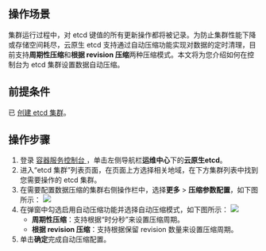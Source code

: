 ## 操作场景
集群运行过程中，对 etcd 键值的所有更新操作都将被记录。为防止集群性能下降或存储空间耗尽，云原生 etcd 支持通过自动压缩功能实现对数据的定时清理，目前支持**周期性压缩**和**根据 revision 压缩**两种压缩模式。本文将为您介绍如何在控制台为 etcd 集群设置数据自动压缩。



## 前提条件

已 [创建 etcd 集群](https://cloud.tencent.com/document/product/457/58178)。


## 操作步骤
1. 登录 [容器服务控制台 ](https://console.cloud.tencent.com/tke2/overview)，单击左侧导航栏**运维中心**下的**云原生etcd**。
2. 进入“etcd 集群”列表页面，在页面上方选择相关地域，在下方集群列表中找到您需要操作的 etcd 集群。
3. 在需要配置数据压缩的集群右侧操作栏中，选择**更多** > **压缩参数配置**，如下图所示：
![](https://main.qcloudimg.com/raw/4a4b901502a8af64f48b7d1b659ab486.png)
4. 在弹窗中勾选启用自动压缩功能并选择自动压缩模式，如下图所示：
![](https://main.qcloudimg.com/raw/5a4a2432fbce48510c2319d167b8250a.png)
	- **周期性压缩**：支持根据“时分秒”来设置压缩周期。
	- **根据 revision 压缩**：支持根据保留 revision 数量来设置压缩周期。
5. 单击**确定**完成自动压缩配置。
